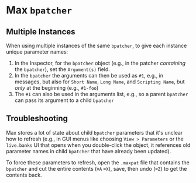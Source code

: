 # Max `bpatcher`

## Multiple Instances

When using multiple instances of the same `bpatcher`, to give each instance unique parameter names:

1. In the Inspector, for the `bpatcher` object (e.g., in the patcher *containing* the `bpatcher`), set the `Argument(s)` field.
2. In the `bpatcher` the arguments can then be used as `#1`, e.g., in messages, but also for `Short Name`, `Long Name`, and `Scripting Name`, but *only* at the beginning (e.g., `#1-foo`)
3. The `#1` can also be used in the arguments list, e.g., so a parent `bpatcher` can pass its argument to a child `bpatcher`

## Troubleshooting

Max stores a lot of state about child `bpatcher` parameters that it's unclear how to refresh (e.g., in GUI menus like choosing `View > Parameters` or the `live.banks` UI that opens when you double-click the object, it references old parameter names in child `bpatcher` that have already been updated).

To force these parameters to refresh, open the `.maxpat` file that contains the `bpatcher` and cut the entire contents (`⌘A` `⌘X`), save, then undo (`⌘Z`) to get the contents back.
